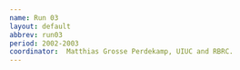 ```yaml
---
name: Run 03
layout: default
abbrev: run03
period: 2002-2003
coordinator:  Matthias Grosse Perdekamp, UIUC and RBRC.
---
```


